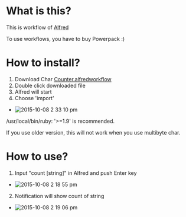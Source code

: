 # What is this?

This is workflow of [Alfred](https://www.alfredapp.com/)

To use workflows, you have to buy Powerpack :)

# How to install?

1. Download Char [Counter.alfredworkflow](https://github.com/metalunk/CharCounter/blob/master/Char%20Counter.alfredworkflow)
2. Double click downloaded file
3. Alfred will start
4. Choose 'import'
  * ![2015-10-08 2 33 10 pm](https://cloud.githubusercontent.com/assets/3294475/10358462/8daa85e2-6dc9-11e5-97aa-f201cf65c37d.png)

/usr/local/bin/ruby: '>=1.9' is recommended.

If you use older version, this will not work when you use multibyte char.

# How to use?

1. Input "count [string]" in Alfred and push Enter key
  * ![2015-10-08 2 18 55 pm](https://cloud.githubusercontent.com/assets/3294475/10358403/e219670c-6dc8-11e5-95ec-642803e0a6a3.png)
2. Notification will show count of string
  * ![2015-10-08 2 19 06 pm](https://cloud.githubusercontent.com/assets/3294475/10358437/34f3befa-6dc9-11e5-8b2f-0d9dee5dcea6.png)
